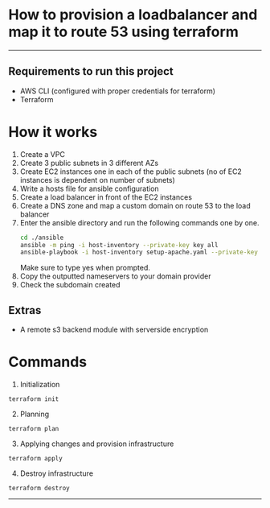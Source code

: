 # How to provision a loadbalancer and map it to route 53 using terraform

---

## Requirements to run this project
- AWS CLI (configured with proper credentials for terraform)
- Terraform

# How it works
1. Create a VPC
2. Create 3 public subnets in 3 different AZs
3. Create EC2 instances one in each of the public subnets (no of EC2 instances is dependent on number of subnets)
4. Write a hosts file for ansible configuration
5. Create a load balancer in front of the EC2 instances
6. Create a DNS zone and map a custom domain on route 53 to the load balancer
7. Enter the ansible directory and run the following commands one by one.
   ```bash
   cd ./ansible
   ansible -m ping -i host-inventory --private-key key all
   ansible-playbook -i host-inventory setup-apache.yaml --private-key key
   ```
   Make sure to type yes when prompted.
8. Copy the outputted nameservers to your domain provider
9. Check the subdomain created

## Extras
- A remote s3 backend module with serverside encryption

# Commands
1. Initialization
```
terraform init
```

2. Planning
```
terraform plan
```

3. Applying changes and provision infrastructure
```
terraform apply
```

4. Destroy infrastructure
```
terraform destroy
```

---